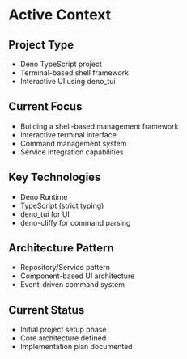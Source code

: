 # Active Context

## Project Type
- Deno TypeScript project
- Terminal-based shell framework
- Interactive UI using deno_tui

## Current Focus
- Building a shell-based management framework
- Interactive terminal interface
- Command management system
- Service integration capabilities

## Key Technologies
- Deno Runtime
- TypeScript (strict typing)
- deno_tui for UI
- deno-cliffy for command parsing

## Architecture Pattern
- Repository/Service pattern
- Component-based UI architecture
- Event-driven command system

## Current Status
- Initial project setup phase
- Core architecture defined
- Implementation plan documented